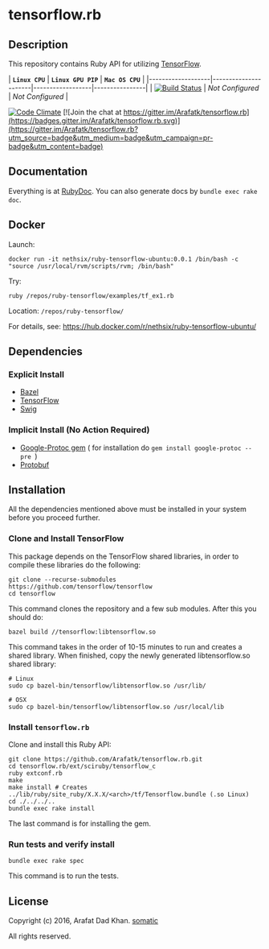 # tensorflow.rb

## Description
This repository contains Ruby API for utilizing [TensorFlow](https://github.com/tensorflow/tensorflow).

|  **`Linux CPU`**   |  **`Linux GPU PIP`** | **`Mac OS CPU`** |
|-------------------|----------------------|------------------|----------------|
| [![Build Status](https://travis-ci.org/chrhansen/tensorflow.rb.svg?branch=master)](https://travis-ci.org/chrhansen/tensorflow.rb) | _Not Configured_ | _Not Configured_ |

[![Code Climate](https://codeclimate.com/github/Arafatk/tensorflow.rb/badges/gpa.svg)](https://codeclimate.com/github/Arafatk/tensorflow.rb)
[![Join the chat at https://gitter.im/Arafatk/tensorflow.rb](https://badges.gitter.im/Arafatk/tensorflow.rb.svg)](https://gitter.im/Arafatk/tensorflow.rb?utm_source=badge&utm_medium=badge&utm_campaign=pr-badge&utm_content=badge)

## Documentation
Everything is at [RubyDoc](http://www.rubydoc.info/github/Arafatk/tensorflow.rb).
You can also generate docs by
```bundle exec rake doc```.

## Docker

Launch:

```
docker run -it nethsix/ruby-tensorflow-ubuntu:0.0.1 /bin/bash -c "source /usr/local/rvm/scripts/rvm; /bin/bash"
```

Try:

```
ruby /repos/ruby-tensorflow/examples/tf_ex1.rb
```

Location: `/repos/ruby-tensorflow/`

For details, see: https://hub.docker.com/r/nethsix/ruby-tensorflow-ubuntu/

## Dependencies

### Explicit Install

- [Bazel](http://www.bazel.io/docs/install.html)
- [TensorFlow](https://github.com/tensorflow/tensorflow/blob/master/tensorflow/g3doc/get_started/os_setup.md)
- [Swig](http://www.swig.org/download.html)

### Implicit Install (No Action Required)

- [Google-Protoc gem](https://github.com/google/protobuf/tree/master/ruby) ( for installation do  ```gem install google-protoc --pre ```)
- [Protobuf](https://github.com/google/protobuf)

## Installation

All the dependencies mentioned above must be installed in your system before you proceed further.   

### Clone and Install TensorFlow

This package depends on the TensorFlow shared libraries, in order to compile
these libraries do the following:
```
git clone --recurse-submodules https://github.com/tensorflow/tensorflow
cd tensorflow
```
This command clones the repository and a few sub modules. After this you should do:
```
bazel build //tensorflow:libtensorflow.so
```
This command takes in the order of 10-15 minutes to run and creates a shared library. When finished, copy the newly generated libtensorflow.so shared library:
```
# Linux
sudo cp bazel-bin/tensorflow/libtensorflow.so /usr/lib/

# OSX
sudo cp bazel-bin/tensorflow/libtensorflow.so /usr/local/lib
```
### Install `tensorflow.rb`

Clone and install this Ruby API:
```
git clone https://github.com/Arafatk/tensorflow.rb.git
cd tensorflow.rb/ext/sciruby/tensorflow_c
ruby extconf.rb
make
make install # Creates ../lib/ruby/site_ruby/X.X.X/<arch>/tf/Tensorflow.bundle (.so Linux)
cd ./../../..
bundle exec rake install
```
The last command is for installing the gem.

### Run tests and verify install
```
bundle exec rake spec
```
This command is to run the tests.

## License

Copyright (c) 2016, Arafat Dad Khan.
[somatic](http://somatic.io)

All rights reserved.


